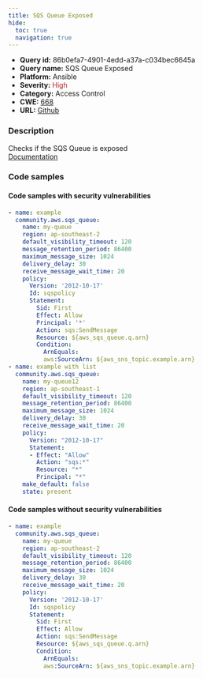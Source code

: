```yaml
---
title: SQS Queue Exposed
hide:
  toc: true
  navigation: true
---
```


<style>
  .highlight .hll {
    background-color: #ff171742;
  }
  .md-content {
    max-width: 1100px;
    margin: 0 auto;
  }
</style>

-   **Query id:** 86b0efa7-4901-4edd-a37a-c034bec6645a
-   **Query name:** SQS Queue Exposed
-   **Platform:** Ansible
-   **Severity:** <span style="color:#bb2124">High</span>
-   **Category:** Access Control
-   **CWE:** <a href="https://cwe.mitre.org/data/definitions/668.html" onclick="newWindowOpenerSafe(event, 'https://cwe.mitre.org/data/definitions/668.html')">668</a>
-   **URL:** [Github](https://github.com/Checkmarx/kics/tree/master/assets/queries/ansible/aws/sqs_queue_exposed)

### Description
Checks if the SQS Queue is exposed<br>
[Documentation](https://docs.ansible.com/ansible/latest/collections/community/aws/sqs_queue_module.html#parameter-policy)

### Code samples
#### Code samples with security vulnerabilities
```yaml title="Positive test num. 1 - yaml file" hl_lines="10 31"
- name: example
  community.aws.sqs_queue:
    name: my-queue
    region: ap-southeast-2
    default_visibility_timeout: 120
    message_retention_period: 86400
    maximum_message_size: 1024
    delivery_delay: 30
    receive_message_wait_time: 20
    policy:
      Version: '2012-10-17'
      Id: sqspolicy
      Statement:
        Sid: First
        Effect: Allow
        Principal: '*'
        Action: sqs:SendMessage
        Resource: ${aws_sqs_queue.q.arn}
        Condition:
          ArnEquals:
          aws:SourceArn: ${aws_sns_topic.example.arn}
- name: example with list
  community.aws.sqs_queue:
    name: my-queue12
    region: ap-southeast-1
    default_visibility_timeout: 120
    message_retention_period: 86400
    maximum_message_size: 1024
    delivery_delay: 30
    receive_message_wait_time: 20
    policy:
      Version: "2012-10-17"
      Statement:
      - Effect: "Allow"
        Action: "sqs:*"
        Resource: "*"
        Principal: "*"
    make_default: false
    state: present

```


#### Code samples without security vulnerabilities
```yaml title="Negative test num. 1 - yaml file"
- name: example
  community.aws.sqs_queue:
    name: my-queue
    region: ap-southeast-2
    default_visibility_timeout: 120
    message_retention_period: 86400
    maximum_message_size: 1024
    delivery_delay: 30
    receive_message_wait_time: 20
    policy:
      Version: '2012-10-17'
      Id: sqspolicy
      Statement:
        Sid: First
        Effect: Allow
        Action: sqs:SendMessage
        Resource: ${aws_sqs_queue.q.arn}
        Condition:
          ArnEquals:
          aws:SourceArn: ${aws_sns_topic.example.arn}

```
